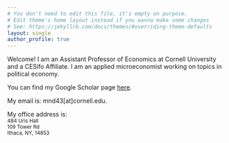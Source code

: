 ```yaml
---
# You don't need to edit this file, it's empty on purpose.
# Edit theme's home layout instead if you wanna make some changes
# See: https://jekyllrb.com/docs/themes/#overriding-theme-defaults
layout: single
author_profile: true
---
```



Welcome! I am an Assistant Professor of Economics at Cornell University and a CESifo Affiliate. I am an applied microeconomist working on topics in political economy. 

You can find my Google Scholar page [here]().

My email is: mnd43\[at]cornell.edu.

My office address is:  
<small>
484 Uris Hall  
109 Tower Rd  
Ithaca, NY, 14853
<small>

